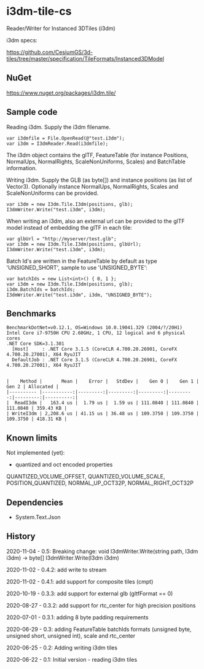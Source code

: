 # i3dm-tile-cs

Reader/Writer for Instanced 3DTiles (i3dm)

i3dm specs:

https://github.com/CesiumGS/3d-tiles/tree/master/specification/TileFormats/Instanced3DModel

## NuGet

https://www.nuget.org/packages/i3dm.tile/

## Sample code

Reading i3dm. Supply the i3dm filename.

```
var i3dmfile = File.OpenRead(@"test.i3dm");
var i3dm = I3dmReader.Read(i3dmfile);
```

The i3dm object contains the glTF, FeatureTable (for instance Positions, NormalUps, NormalRights, ScaleNonUniforms, Scales) and 
BatchTable information.

Writing i3dm. Supply the GLB (as byte[]) and instance positions (as list of Vector3). Optionally 
instance NormalUps, NormalRights, Scales and ScaleNonUniforms can be provided.

```
var i3dm = new I3dm.Tile.I3dm(positions, glb);
I3dmWriter.Write("test.i3dm", i3dm);
```

When writing an i3dm, also an external url can be provided to the glTF model instead of embedding the glTF in each tile:

```
var glbUrl = "http://myserver/test.glb";
var i3dm = new I3dm.Tile.I3dm(positions, glbUrl);
I3dmWriter.Write("test.i3dm", i3dm);
```

Batch Id's are written in the FeatureTable by default as type 'UNSIGNED_SHORT', sample to use 'UNSIGNED_BYTE':

```
var batchIds = new List<int>() { 0, 1 };
var i3dm = new I3dm.Tile.I3dm(positions, glb);
i3dm.BatchIds = batchIds;
I3dmWriter.Write("test.i3dm", i3dm, "UNSIGNED_BYTE");
```

## Benchmarks

```
BenchmarkDotNet=v0.12.1, OS=Windows 10.0.19041.329 (2004/?/20H1)
Intel Core i7-9750H CPU 2.60GHz, 1 CPU, 12 logical and 6 physical cores
.NET Core SDK=3.1.301
  [Host]     : .NET Core 3.1.5 (CoreCLR 4.700.20.26901, CoreFX 4.700.20.27001), X64 RyuJIT
  DefaultJob : .NET Core 3.1.5 (CoreCLR 4.700.20.26901, CoreFX 4.700.20.27001), X64 RyuJIT


|    Method |       Mean |    Error |   StdDev |    Gen 0 |    Gen 1 |    Gen 2 | Allocated |
|---------- |-----------:|---------:|---------:|---------:|---------:|---------:|----------:|
|  ReadI3dm |   163.4 us |  1.79 us |  1.59 us | 111.0840 | 111.0840 | 111.0840 | 359.43 KB |
| WriteI3dm | 2,208.6 us | 41.15 us | 36.48 us | 109.3750 | 109.3750 | 109.3750 | 418.31 KB |
```

## Known limits

Not implemented (yet): 

- quantized and oct encoded properties

QUANTIZED_VOLUME_OFFSET, QUANTIZED_VOLUME_SCALE, POSITION_QUANTIZED, NORMAL_UP_OCT32P, NORMAL_RIGHT_OCT32P


## Dependencies

- System.Text.Json

## History

2020-11-04 - 0.5: Breaking change: void I3dmWriter.Write(string path, I3dm i3dm) -> byte[] I3dmWriter.Write(I3dm i3dm)

2020-11-02 - 0.4.2: add write to stream

2020-11-02 - 0.4.1: add support for composite tiles (cmpt)

2020-10-19 - 0.3.3: add support for external glb (gltfFormat == 0)

2020-08-27 - 0.3.2: add support for rtc_center for high precision positions

2020-07-01 - 0.3.1: adding 8 byte padding requirements

2020-06-29 - 0.3: adding FeatureTable batchIds formats (unsigned byte, unsigned short, unsigned int), scale and rtc_center

2020-06-25 - 0.2: Adding writing i3dm tiles

2020-06-22 - 0.1: Initial version - reading i3dm tiles